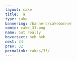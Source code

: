 ```yaml
---
layout: cake
title:  a
type: cake
bannerimg: /banners/cakebanner
comic: cake_33.png
name: but really
hovertext: heh heh
next: 34
prev: 32
permalink: cakes/33/
---
```

